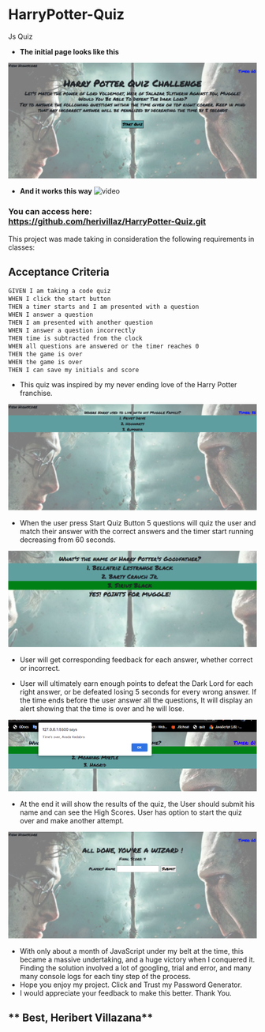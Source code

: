 # HarryPotter-Quiz
Js Quiz

* **The initial page looks like this**

![Home Page](/AssetsReadMe/homepage.png)

* **And it works this way**
![video](/AssetsReadMe/video.gif)

### You can access here: https://github.com/herivillaz/HarryPotter-Quiz.git
This project was made taking in consideration the following requirements in classes:
## Acceptance Criteria

```
GIVEN I am taking a code quiz
WHEN I click the start button
THEN a timer starts and I am presented with a question
WHEN I answer a question
THEN I am presented with another question
WHEN I answer a question incorrectly
THEN time is subtracted from the clock
WHEN all questions are answered or the timer reaches 0
THEN the game is over
WHEN the game is over
THEN I can save my initials and score
```

* This quiz was inspired by my never ending love of the Harry Potter franchise.

![Questions and timer](/AssetsReadMe/timerandquest.png)

* When the user press Start Quiz Button 5 questions will quiz the user and match their answer with the correct answers and the timer start running decreasing from 60 seconds.

![Check for Answers](/AssetsReadMe/wronganswer.png)

* User will get corresponding feedback for each answer, whether correct or incorrect.

* User will ultimately earn enough points to defeat the Dark Lord for each right answer, or be defeated losing 5 seconds for every wrong answer. If the time ends before the user answer all the questions, It will display an alert showing that the time is over and he will lose.

![alert time](/AssetsReadMe/alerttime.png)

* At the end it will show the results of the quiz, the User should submit his name and can see the High Scores. User has option to start the quiz over and make another attempt.

![Results](/AssetsReadMe/results.png)

* With only about a month of JavaScript under my belt at the time, this became a massive undertaking, and a huge victory when I conquered it. Finding the solution involved a lot of googling, trial and error, and many many console logs for each tiny step of the process.
* Hope you enjoy my project. Click and Trust my Password Generator.
* I would appreciate your feedback to make this better. Thank You.

## ** Best, Heribert Villazana**